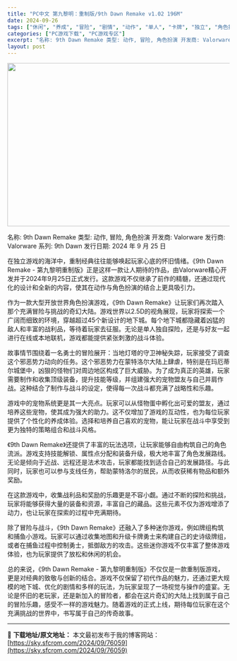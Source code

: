 ```yaml
---
title: "PC中文 第九黎明：重制版/9th Dawn Remake v1.02 196M"
date: 2024-09-26
tags: ["休闲", "养成", "冒险", "剧情", "动作", "单人", "卡牌", "独立", "角色扮演"]
categories: ["PC游戏下载", "PC游戏专区"]
excerpt: "名称: 9th Dawn Remake 类型: 动作, 冒险, 角色扮演 开发商: Valorware 发行商: Valorware 系列: 9th Dawn 发行日期: 2024 年 9 月 25 日 在独立游戏的海洋中，重制经典往往能够唤起玩家心底的怀旧情绪。《9th Dawn Remake -&hellip;"
layout: post
---
```


<img class="aligncenter size-full wp-image-76060" src="https://sky.sfcrom.com/wp-content/uploads/2024/09/2024092608360674.webp" alt="" width="660" height="370" />

名称: 9th Dawn Remake
类型: 动作, 冒险, 角色扮演
开发商: Valorware
发行商: Valorware
系列: 9th Dawn
发行日期: 2024 年 9 月 25 日

在独立游戏的海洋中，重制经典往往能够唤起玩家心底的怀旧情绪。《9th Dawn Remake - 第九黎明重制版》正是这样一款让人期待的作品，由Valorware精心开发并于2024年9月25日正式发行。这款游戏不仅继承了前作的精髓，还通过现代化的设计和全新的内容，使其在动作与角色扮演的结合上更具吸引力。

作为一款大型开放世界角色扮演游戏，《9th Dawn Remake》让玩家们再次踏入那个充满冒险与挑战的奇幻大陆。游戏世界以2.5D的视角展现，玩家将探索一个广阔而细致的环境，穿越超过45个新设计的地下城。每个地下城都隐藏着凶猛的敌人和丰富的战利品，等待着玩家去征服。无论是单人独自探险，还是与好友一起进行在线或本地联机，游戏都能提供紧张刺激的战斗体验。

故事情节围绕着一名勇士的冒险展开：当地灯塔的守卫神秘失踪，玩家接受了调查这个邪恶势力动向的任务。这个邪恶势力在蒙特洛尔大陆上肆虐，特别是在玛厄蒂尔城堡中，凶狠的怪物们对周边地区构成了巨大威胁。为了成为真正的英雄，玩家需要制作和收集顶级装备，提升技能等级，并组建强大的宠物盟友与自己并肩作战。这种结合了制作与战斗的设定，使得每一次战斗都充满了战略性和乐趣。

游戏中的宠物系统更是其一大亮点。玩家可以从怪物蛋中孵化出可爱的盟友，通过培养这些宠物，使其成为强大的助力。这不仅增加了游戏的互动性，也为每位玩家提供了个性化的养成体验。选择和培养自己喜欢的宠物，能让玩家在战斗中享受到更为独特的策略组合和战斗风格。

《9th Dawn Remake》还提供了丰富的玩法选项，让玩家能够自由构筑自己的角色流派。游戏支持技能解锁、属性点分配和装备升级，极大地丰富了角色发展路线。无论是倾向于近战、远程还是法术攻击，玩家都能找到适合自己的发展路径。与此同时，玩家也可以参与支线任务，帮助蒙特洛尔的居民，从而收获稀有物品和额外奖励。

在这款游戏中，收集战利品和奖励的乐趣更是不容小觑。通过不断的探险和挑战，玩家将能够获得大量的装备和资源，丰富自己的藏品。这些元素不仅为游戏增添了动力，也让玩家在探索的过程中充满期待。

除了冒险与战斗，《9th Dawn Remake》还融入了多种迷你游戏，例如牌组构筑和捕鱼小游戏。玩家可以通过收集地图和升级卡牌勇士来构建自己的史诗级牌组，或者在捕鱼过程中控制勇士，抵御敌方的攻击。这些迷你游戏不仅丰富了整体游戏体验，也为玩家提供了放松和休闲的机会。

总的来说，《9th Dawn Remake - 第九黎明重制版》不仅仅是一款重制版游戏，更是对经典的致敬与创新的结合。游戏不仅保留了初代作品的魅力，还通过更大规模的地下城、优化的剧情和多样的玩法，为玩家呈现了一场视觉与操作的盛宴。无论是怀旧的老玩家，还是新加入的冒险者，都会在这片奇幻的大陆上找到属于自己的冒险乐趣，感受不一样的游戏魅力。随着游戏的正式上线，期待每位玩家在这个充满挑战的世界中，书写属于自己的传奇故事。

---
📖 **下载地址/原文地址：** 本文最初发布于我的博客网站：[https://sky.sfcrom.com/2024/09/76059](https://sky.sfcrom.com/2024/09/76059)
